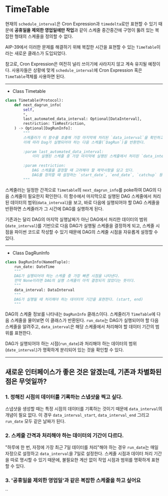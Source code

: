 # TimeTable

현재의 `schedule_interval`은 Cron Expression과 `timedelta`로만 표현할 수 있기 때문에 **공휴일을 제외한 영업일에만 작업**과 같이 스케줄 중간중간에 구멍이 뚫려 있는 복잡한 형태의 스케줄을 정의할 수 없다.

AIP-39에서 이러한 문제를 해결하기 위해 복잡한 시간을 표현할 수 있는 `TimeTable`이라는 새로운 클래스가 도입되었다. 

참고로, Cron Expression은 여전히 널리 쓰이기에 사라지지 않고 계속 유지될 예정이다. 사용자들은 상황에 맞게 `schedule_interval`에 Cron Expression 혹은 `TimeTable`객체를 사용하면 된다.

---

- Class Timetable

```python
class Timetable(Protocol):
    def next_dagrun_info(
        self,
        *,
        last_automated_data_interval: Optional[DataInterval],
        restriction: TimRestriction,
    ) -> Optional[DagRunInfo]:
        """
        스케줄러가 이 함수를 호출해 가장 마지막에 처리된 `data_interval`을 확인하고,
        이에 따라 Dag가 실행되어야 하는 다음 스케줄(`DagRun`)을 반환한다.
        
        :param last_automated_data_interval: 
        	이미 실행된 스케줄 중 가장 마지막에 실행된 스케줄에서 처리된 `data_interval`(manual run 제외)
        
        :param restriction: 
        	DAG 스케줄을 결정할 때 고려해야 할 제약사항을 담고 있다.
        	DAG를 정의할 때 설정하는 `start_date`, `end_date`, `catchup` 등의 정보가 담겨 있다.
        """
```

스케줄러는 일정한 간격으로 `Timetable`의 `next_dagrun_info`를 poke하여 DAG의 다음 스케줄이 필요한지 확인한다. 이 함수에서 마지막으로 실행된 DAG 스케줄에서 처리된 데이터의 범위(`data_interval`)을 보고, 바로 다음에 실행되어야 할 DAG 스케줄을 반환하면 스케줄러가 그 시간에 DAG를 실행하게 된다.

기존과는 달리 DAG의 마지막 실행날짜가 아닌 DAG에서 처리한 데이터의 범위(`date_interval`)를 기반으로 다음 DAG가 실행될 스케줄을 결정하게 되고, 스케줄 시점을 파이썬 코드로 작성할 수 있기 때문에 DAG의 스케줄 시점을 자유롭게 설정할 수 있다.

---

- Class DagRunInfo

```python
class DagRunInfo(NamedTuple):
    run_date: DateTime
    """
    DAG가 실행되어야 하는 스케줄 중 가장 빠른 시점을 나타낸다.
    만약 None이라면 DAG의 실행 스케줄이 아직 결정되지 않았다는 뜻이다.
    """
    data_interval: DataInterval
    """
    DAG가 실행될 때 처리해야 하는 데이터의 기간을 표현한다. (start, end)
    """
```

DAG의 스케줄 정보를 나타내는 `DagRunInfo` 클래스이다. 스케줄러가 `TimeTable`에 다음 스케줄을 물어보면 이 클래스가 반환된다. `run_date`는 DAG가 실행되어야 할 다음 스케줄을 알려주고, `data_interval`은 해당 스케줄에서 처리해야 할 데이터 기간의 범위를 표현한다.

DAG가 실행되어야 하는 시점(`run_date`)과 처리해야 하는 데이터의 범위(`date_interval`)가 명확하게 분리되어 있는 것을 확인할 수 있다.

---

## 새로운 인터페이스가 좋은 것은 알겠는데, 기존과 차별화된 점은 무엇일까?

### 1. 정해진 시점의 데이터를 기록하는 스냅샷을 찍고 싶다.

스냅샷을 생성할 때는 특정 시점의 데이터를 기록하는 것이기 때문에 `data_interval`의 개념이 필요 없다. 이 경우 `data_interval_start`, `data_interval_end` 그리고 `run_date` 모두 같은 날짜가 된다.

### 2. 스케줄 간격과 처리해야 하는 데이터의 기간이 다르다.

"하루에 한 번, 자정에 가장 최근 7일 데이터를 처리"해야 하는 경우 `run_date`는 매일 자정으로 설정하고 `data_interval`을 7일로 설정한다. 스케줄 시점과 데이터 처리 기간을 따로 명시할 수 있기 때문에, 불필요한 계산 없이 작업 시점과 범위를 명확하게 표현할 수 있다.

### 3. '공휴일을 제외한 영업일'과 같은 복잡한 스케줄을 하고 싶어요

``
